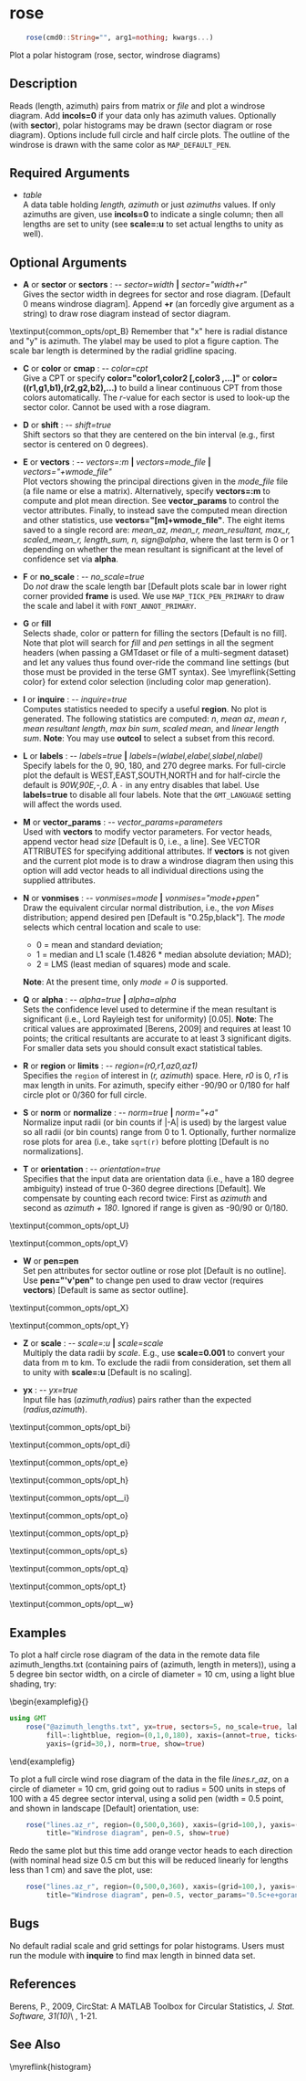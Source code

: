 # rose

```julia
	rose(cmd0::String="", arg1=nothing; kwargs...)
```

Plot a polar histogram (rose, sector, windrose diagrams)

Description
-----------

Reads (length, azimuth) pairs from matrix or *file* and plot a windrose diagram. Add **incols=0** if your data only
has azimuth values. Optionally (with **sector**), polar histograms may be drawn (sector diagram or rose diagram).
Options include full circle and half circle plots. The outline of the windrose is drawn with the same color as `MAP_DEFAULT_PEN`.

Required Arguments
------------------

- *table*\
    A data table holding *length, azimuth* or just *azimuths* values. If only azimuths are given, use **incols=0** to
    indicate a single column; then all lengths are set to unity (see **scale=:u** to set actual lengths to unity as well).

Optional Arguments
------------------

- **A** or **sector** or **sectors** : -- *sector=width* **|** *sector="width+r"*\
    Gives the sector width in degrees for sector and rose diagram. [Default 0 means windrose diagram].
    Append **+r** (an forcedly give argument as a string) to draw rose diagram instead of sector diagram.

\textinput{common_opts/opt_B}
    Remember that "x" here is radial distance and "y" is azimuth. The ylabel may be used to plot a figure caption.
    The scale bar length is determined by the radial gridline spacing.

- **C** or **color** or **cmap** : -- *color=cpt*\
    Give a CPT or specify **color="color1,color2 [,color3 ,...]"** or **color=((r1,g1,b1),(r2,g2,b2),...)** to build a
    linear continuous CPT from those colors automatically. The *r*-value for each sector is used to look-up the sector
    color. Cannot be used with a rose diagram.

- **D** or **shift** : -- *shift=true*\
    Shift sectors so that they are centered on the bin interval (e.g., first sector is centered on 0 degrees).

- **E** or **vectors** : -- *vectors=:m* **|** *vectors=mode_file* **|** *vectors="+wmode_file"*\
    Plot vectors showing the principal directions given in the *mode_file* file (a file name or else a matrix).
    Alternatively, specify **vectors=:m** to compute and plot mean direction. See **vector_params** to control
    the vector attributes. Finally, to instead save the computed mean direction and other statistics,
    use **vectors="[m]+wmode_file"**. The eight items saved to a single record are: *mean_az, mean_r,
    mean_resultant, max_r, scaled_mean_r, length_sum, n, sign@alpha*, where the last term is 0 or 1
    depending on whether the mean resultant is significant at the level of confidence set via **alpha**.

- **F** or **no_scale** : -- *no_scale=true*\
    Do *not* draw the scale length bar [Default plots scale bar in lower right corner provided **frame**
    is used. We use `MAP_TICK_PEN_PRIMARY` to draw the scale and label it with `FONT_ANNOT_PRIMARY`.

- **G** or **fill**\
    Selects shade, color or pattern for filling the sectors [Default is no fill].  Note that plot will search for *fill*
    and *pen* settings in all the segment headers (when passing a GMTdaset or file of a multi-segment dataset)
    and let any values thus found over-ride the command line settings (but those must be provided in the terse GMT
    syntax). See \myreflink{Setting color} for extend color selection (including color map generation).

- **I** or **inquire** : -- *inquire=true*\
    Computes statistics needed to specify a useful **region**. No plot is generated. The following
    statistics are computed:
    *n*, *mean az*, *mean r*, *mean resultant length*, *max bin sum*, *scaled mean*, and *linear length sum*.
    **Note**: You may use **outcol** to select a subset from this record.

- **L** or **labels** : -- *labels=true* **|** *labels=(wlabel,elabel,slabel,nlabel)*\
    Specify labels for the 0, 90, 180, and 270 degree marks. For full-circle plot the default is
    WEST,EAST,SOUTH,NORTH and for half-circle the default is *90W,90E,-,0*. A `-` in any entry disables that label.
    Use **labels=true** to disable all four labels. Note that the `GMT_LANGUAGE` setting will affect the words used.

- **M** or **vector_params** : -- *vector_params=parameters*\
    Used with **vectors** to modify vector parameters. For vector heads, append vector head *size*
    [Default is 0, i.e., a line]. See VECTOR ATTRIBUTES for specifying additional attributes. If **vectors**
    is not given and the current plot mode is to draw a windrose diagram then using this option will
    add vector heads to all individual directions using the supplied attributes.

- **N** or **vonmises** : -- *vonmises=mode* **|** *vonmises="mode+ppen"*\
    Draw the equivalent circular normal distribution, i.e., the *von Mises* distribution; append desired pen
    [Default is "0.25p,black"].  The *mode* selects which central location and scale to use:

    - 0 = mean and standard deviation;
    - 1 = median and L1 scale (1.4826 * median absolute deviation; MAD);
    - 2 = LMS (least median of squares) mode and scale.

    **Note**: At the present time, only *mode = 0* is supported.

- **Q** or **alpha** : -- *alpha=true* **|** *alpha=alpha*\
    Sets the confidence level used to determine if the mean resultant is significant (i.e., Lord Rayleigh
    test for uniformity) [0.05].  **Note**: The critical values are approximated [Berens, 2009] and
    requires at least 10 points; the critical resultants are accurate to at least 3 significant digits. 
    For smaller data sets you should consult exact statistical tables.

- **R** or **region** or **limits** : -- *region=(r0,r1,az0,az1)* \
    Specifies the `region` of interest in (*r, azimuth*) space. Here, *r0* is 0, *r1*
    is max length in units. For azimuth, specify either -90/90 or 0/180
    for half circle plot or 0/360 for full circle.

- **S** or **norm** or **normalize** : -- *norm=true* **|** *norm="+a"*\
    Normalize input radii (or bin counts if |-A| is used) by the largest
    value so all radii (or bin counts) range from 0 to 1. Optionally,
    further normalize rose plots for area (i.e., take `sqrt(r)` before
    plotting [Default is no normalizations].

- **T** or **orientation** : -- *orientation=true*\
    Specifies that the input data are orientation data (i.e., have a 180 degree ambiguity) instead of true 0-360
    degree directions [Default]. We compensate by counting each record twice: First as *azimuth* and second
    as *azimuth + 180*.  Ignored if range is given as -90/90 or 0/180.

\textinput{common_opts/opt_U}

\textinput{common_opts/opt_V}

- **W** or **pen=pen**\
    Set pen attributes for sector outline or rose plot [Default is no outline]. Use **pen="'v'pen"** to change 
    pen used to draw vector (requires **vectors**) [Default is same as sector outline].

\textinput{common_opts/opt_X}

\textinput{common_opts/opt_Y}

- **Z** or **scale** : -- *scale=:u* **|** *scale=scale*\
    Multiply the data radii by *scale*. E.g., use **scale=0.001** to convert your data from m to km. To exclude
    the radii from consideration, set them all to unity with **scale=:u** [Default is no scaling].

- **yx** : -- *yx=true*\
    Input file has (*azimuth,radius*) pairs rather than the expected (*radius,azimuth*).

\textinput{common_opts/opt_bi}

\textinput{common_opts/opt_di}

\textinput{common_opts/opt_e}

\textinput{common_opts/opt_h}

\textinput{common_opts/opt__i}

\textinput{common_opts/opt_o}

\textinput{common_opts/opt_p}

\textinput{common_opts/opt_s}

\textinput{common_opts/opt_q}

\textinput{common_opts/opt_t}

\textinput{common_opts/opt__w}

Examples
--------

To plot a half circle rose diagram of the data in the remote data file azimuth_lengths.txt
(containing pairs of (azimuth, length in meters)), using a 5 degree bin sector width,
on a circle of diameter = 10 cm, using a light blue shading, try:

\begin{examplefig}{}
```julia
using GMT
    rose("@azimuth_lengths.txt", yx=true, sectors=5, no_scale=true, labels=true,
         fill=:lightblue, region=(0,1,0,180), xaxis=(annot=true, ticks=true, label="Fault length"),
         yaxis=(grid=30,), norm=true, show=true)
```
\end{examplefig}

To plot a full circle wind rose diagram of the data in the file *lines.r_az*, on a circle of diameter = 10 cm,
grid going out to radius = 500 units in steps of 100 with a 45 degree sector interval, using a solid pen
(width = 0.5 point, and shown in landscape [Default] orientation, use:

```julia
    rose("lines.az_r", region=(0,500,0,360), xaxis=(grid=100,), yaxis=(grid=45,),
         title="Windrose diagram", pen=0.5, show=true)
```

Redo the same plot but this time add orange vector heads to each direction (with nominal head size
0.5 cm but this will be reduced linearly for lengths less than 1 cm) and save the plot, use:

```julia
    rose("lines.az_r", region=(0,500,0,360), xaxis=(grid=100,), yaxis=(grid=45,),
         title="Windrose diagram", pen=0.5, vector_params="0.5c+e+gorange+n1c", show=true)
```

Bugs
----

No default radial scale and grid settings for polar histograms. Users
must run the module with **inquire** to find max length in binned data set.

References
----------

Berens, P., 2009, CircStat: A MATLAB Toolbox for Circular Statistics, *J. Stat. Software, 31(10)*\ , 1-21.


See Also
--------

\myreflink{histogram}

